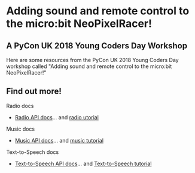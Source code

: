 # Adding sound and remote control to the micro:bit NeoPixelRacer!
## A PyCon UK 2018 Young Coders Day Workshop

Here are some resources from the PyCon UK 2018 Young Coders Day workshop called 
"Adding sound and remote control to the micro:bit NeoPixelRacer!"

## Find out more!

Radio docs
* [Radio API docs](https://microbit-micropython.readthedocs.io/en/latest/radio.html)... 
and [radio utorial](https://microbit-micropython.readthedocs.io/en/latest/tutorials/radio.html)

Music docs
* [Music API docs](https://microbit-micropython.readthedocs.io/en/latest/music.html)... 
and [music tutorial](https://microbit-micropython.readthedocs.io/en/latest/tutorials/music.html)

Text-to-Speech docs
 * [Text-to-Speech API docs](https://microbit-micropython.readthedocs.io/en/latest/tutorials/speech.html)... 
 and [Text-to-Speech tutorial](https://microbit-micropython.readthedocs.io/en/latest/tutorials/speech.html)
